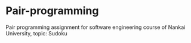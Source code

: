 # Pair-programming
Pair programming assignment for software engineering course of Nankai University, topic: Sudoku
